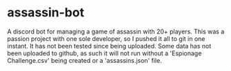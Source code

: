 # assassin-bot
A discord bot for managing a game of assassin with 20+ players. This was a passion project with one sole developer, so I pushed it all to git in one instant. It has not been tested since being uploaded.
Some data has not been uploaded to github, as such it will not run without a 'Espionage Challenge.csv' being created or a 'assassins.json' file.